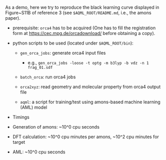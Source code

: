 

As a demo, here we try to reproduce the black learning curve displayed in Figure~S11B of reference 3 (see `$AQML_ROOT/README.md`, i.e., the amons paper).

- prerequisite: `orca4` has to be acquired (One has to fill the registration form at https://cec.mpg.de/orcadownload/ before obtaining a copy).

- python scripts to be used (located under `$AQML_ROOT/bin`): 

  - `gen_orca_jobs`: generate orca4 input files 
    - e.g., `gen_orca_jobs -loose -t optg -m b3lyp -b vdz -n 1 frag_01.sdf`
 
  - `batch_orca`: run orca4 jobs 
 
  - `orca2xyz`: read geometry and molecular property from orca4 output file
 
  - `aqml`: a script for training/test using amons-based machine learning (AML) model


- Timings 
 - Generation of amons: ~10^0 cpu seconds
 - DFT calculation: ~10^0 cpu minutes per amons, ~10^2 cpu minutes for target
 - AML: ~10^0 cpu seconds

